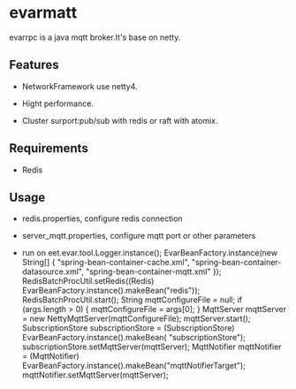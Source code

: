 # evarmatt

evarrpc is a java mqtt broker.It's base on netty.

## Features

* NetworkFramework use netty4.

* Hight performance.

* Cluster surport:pub/sub with redis or raft with atomix.

## Requirements

* Redis

## Usage 

* redis.properties, configure redis connection

* server_mqtt.properties, configure mqtt port or other parameters

* run on
		eet.evar.tool.Logger.instance();
		EvarBeanFactory.instance(new String[] {
				"spring-bean-container-cache.xml",
				"spring-bean-container-datasource.xml",
				"spring-bean-container-mqtt.xml" });
		RedisBatchProcUtil.setRedis((Redis) EvarBeanFactory.instance().makeBean("redis"));
		RedisBatchProcUtil.start();
		String mqttConfigureFile = null;
		if (args.length > 0) {
			mqttConfigureFile = args[0];
		}
		MqttServer mqttServer = new NettyMqttServer(mqttConfigureFile);
		mqttServer.start();
		SubscriptionStore subscriptionStore = (SubscriptionStore) EvarBeanFactory.instance().makeBean(
				"subscriptionStore");
		subscriptionStore.setMqttServer(mqttServer);
		MqttNotifier mqttNotifier = (MqttNotifier) EvarBeanFactory.instance().makeBean("mqttNotifierTarget");
		mqttNotifier.setMqttServer(mqttServer);
